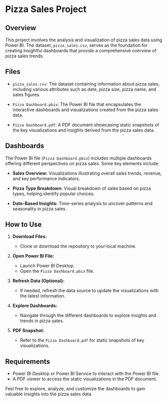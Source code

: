 # Pizza Sales Project

## Overview

This project involves the analysis and visualization of pizza sales data using Power BI. The dataset, `pizza_sales.csv`, serves as the foundation for creating insightful dashboards that provide a comprehensive overview of pizza sales trends.

## Files

- `pizza_sales.csv`: The dataset containing information about pizza sales, including various attributes such as date, pizza size, pizza name, and sales figures.

- `Pizza Dashboard.pbix`: The Power BI file that encapsulates the interactive dashboards and visualizations created from the pizza sales data.

- `Pizza Dashboard.pdf`: A PDF document showcasing static snapshots of the key visualizations and insights derived from the pizza sales data.

## Dashboards

The Power BI file (`Pizza Dashboard.pbix`) includes multiple dashboards offering different perspectives on pizza sales. Some key elements include:

- **Sales Overview:** Visualizations illustrating overall sales trends, revenue, and key performance indicators.

- **Pizza Type Breakdown:** Visual breakdown of sales based on pizza types, helping identify popular choices.

- **Date-Based Insights:** Time-series analysis to uncover patterns and seasonality in pizza sales.

## How to Use

1. **Download Files:**
   - Clone or download the repository to your local machine.

2. **Open Power BI File:**
   - Launch Power BI Desktop.
   - Open the `Pizza Dashboard.pbix` file.

3. **Refresh Data (Optional):**
   - If needed, refresh the data source to update the visualizations with the latest information.

4. **Explore Dashboards:**
   - Navigate through the different dashboards to explore insights and trends in pizza sales.

5. **PDF Snapshot:**
   - Refer to the `Pizza Dashboard.pdf` for static snapshots of key visualizations.

## Requirements

- Power BI Desktop or Power BI Service to interact with the Power BI file.
- A PDF viewer to access the static visualizations in the PDF document.

Feel free to explore, analyze, and customize the dashboards to gain valuable insights into the pizza sales data.
